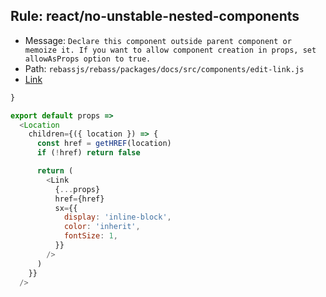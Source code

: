 ## Rule: react/no-unstable-nested-components
- Message: `Declare this component outside parent component or memoize it. If you want to allow component creation in props, set allowAsProps option to true.`
- Path: `rebassjs/rebass/packages/docs/src/components/edit-link.js`
- [Link](https://github.com/rebassjs/rebass/blob/HEAD/packages/docs/src/components/edit-link.js#L14-L29)
```js
}

export default props =>
  <Location
    children={({ location }) => {
      const href = getHREF(location)
      if (!href) return false

      return (
        <Link
          {...props}
          href={href}
          sx={{
            display: 'inline-block',
            color: 'inherit',
            fontSize: 1,
          }}
        />
      )
    }}
  />

```
